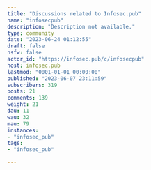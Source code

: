 ```yaml
---
title: "Discussions related to Infosec.pub" 
name: "infosecpub"
description: "Description not available."
type: community
date: "2023-06-24 01:12:55"
draft: false
nsfw: false
actor_id: "https://infosec.pub/c/infosecpub"
host: infosec.pub
lastmod: "0001-01-01 00:00:00"
published: "2023-06-07 23:11:59"
subscribers: 319
posts: 21
comments: 139
weight: 21
dau: 11
wau: 32
mau: 79
instances:
- "infosec_pub"
tags: 
- "infosec_pub"

---
```

